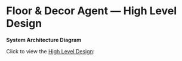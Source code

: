 # Floor & Decor Agent — High Level Design

**System Architecture Diagram**

Click to view the [High Level Design](https://app.diagrams.net/#G1uFiqEy9WKMB-LXCbNMM9NLYY30aCpcLJ#%7B%22pageId%22%3A%22qHsQe4IBkEZ6FA3mfYTi%22%7D):  

